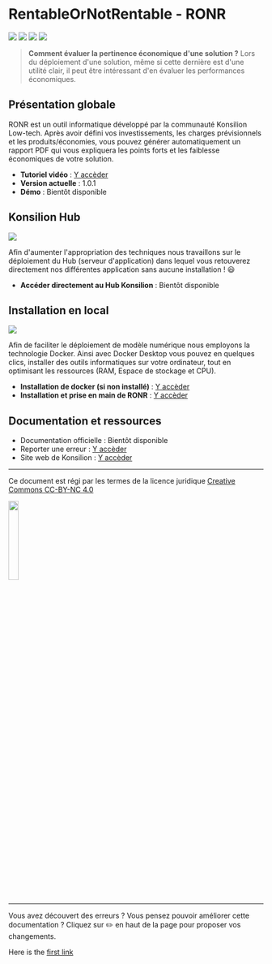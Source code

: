# RentableOrNotRentable - RONR
![](https://img.shields.io/github/languages/top/Konsilion/MN_Analyse_Economique?style=?style=for-the-badge)
![](https://img.shields.io/github/repo-size/Konsilion/MN_Analyse_Economique?style=?style=for-the-badge)
![](https://img.shields.io/github/downloads/Konsilion/MN_Analyse_Economique/total.svg?color=fedcba)
![](https://img.shields.io/badge/Maintenu-Oui-green.svg)

> **Comment évaluer la pertinence économique d'une solution ?** Lors du déploiement d'une solution, même si cette dernière est d'une utilité clair, il peut être intéressant d'en évaluer les performances économiques.

## Présentation globale

RONR est un outil informatique développé par la communauté Konsilion Low-tech. Après avoir défini vos investissements, les charges prévisionnels et les produits/économies, vous pouvez générer automatiquement un rapport PDF qui vous expliquera les points forts et les faiblesse économiques de votre solution.

* **Tutoriel vidéo** : [Y accèder](https://www.youtube.com/watch?v=RCivWovB3Kg)
* **Version actuelle** : 1.0.1
* **Démo** : Bientôt disponible


## Konsilion Hub

![](https://img.shields.io/badge/Notion_à_maitriser-_Aucune_-green.svg)

Afin d'aumenter l'appropriation des techniques nous travaillons sur le déploiement du Hub (serveur d'application) dans lequel vous retouverez directement nos différentes application sans aucune installation ! :smiley:

* **Accéder directement au Hub Konsilion** : Bientôt disponible

## Installation en local

![](https://img.shields.io/badge/Notion_à_maitriser-_Git,_Docker_desktop-green.svg)

Afin de faciliter le déploiement de modèle numérique nous employons la technologie Docker. Ainsi avec Docker Desktop vous pouvez en quelques clics, installer des outils informatiques sur votre ordinateur, tout en optimisant les ressources (RAM, Espace de stockage et CPU).

* **Installation de docker (si non installé)** : [Y accèder](https://www.youtube.com/watch?v=RCivWovB3Kg)
* **Installation et prise en main de RONR** : [Y accèder](https://www.youtube.com/watch?v=RCivWovB3Kg)

## Documentation et ressources

* Documentation officielle : Bientôt disponible
* Reporter une erreur : [Y accèder](https://github.com/Konsilion/MN_Analyse_Economique/issues)
* Site web de Konsilion : [Y accèder](https://konsilion.fr)

-----------
Ce document est régi par les termes de la licence juridique [Creative Commons CC-BY-NC 4.0](https://creativecommons.org/licenses/by-nc/4.0/deed.fr) 

<img style="display: center; margin: 0 auto;" src="https://mirrors.creativecommons.org/presskit/buttons/88x31/png/by-nc.png" width="20%">

---

Vous avez découvert des erreurs ? Vous pensez pouvoir améliorer cette documentation ? Cliquez sur :pencil2: en haut de la page pour proposer vos changements.





Here is the [first link][var1]

[var1]: https://example.org

